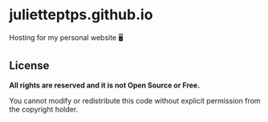 # julietteptps.github.io

Hosting for my personal website 🖥

## License

**All rights are reserved and it is not Open Source or Free.**

You cannot modify or redistribute this code without explicit permission from the copyright holder.
